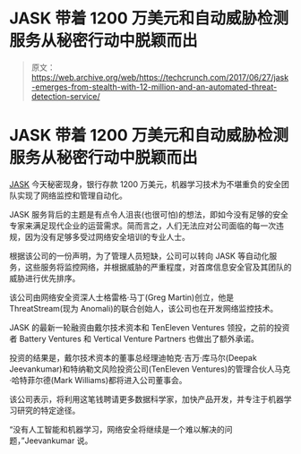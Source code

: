 # JASK 带着 1200 万美元和自动威胁检测服务从秘密行动中脱颖而出 

> 原文：<https://web.archive.org/web/https://techcrunch.com/2017/06/27/jask-emerges-from-stealth-with-12-million-and-an-automated-threat-detection-service/>

# JASK 带着 1200 万美元和自动威胁检测服务从秘密行动中脱颖而出

[JASK](https://web.archive.org/web/20221207082547/https://jask.ai/) 今天秘密现身，银行存款 1200 万美元，机器学习技术为不堪重负的安全团队实现了网络监控和管理自动化。

JASK 服务背后的主题是有点令人沮丧(也很可怕)的想法，即如今没有足够的安全专家来满足现代企业的运营需求。简而言之，人们无法应对公司面临的每一次违规，因为没有足够多受过网络安全培训的专业人士。

根据该公司的一份声明，为了管理人员短缺，公司可以转向 JASK 等自动化服务，这些服务将监控网络，并根据威胁的严重程度，对首席信息安全官及其团队的威胁进行优先排序。

该公司由网络安全资深人士格雷格·马丁(Greg Martin)创立，他是 ThreatStream(现为 Anomali)的联合创始人，该公司也在开发网络监控技术。

JASK 的最新一轮融资由戴尔技术资本和 TenEleven Ventures 领投，之前的投资者 Battery Ventures 和 Vertical Venture Partners 也做出了额外承诺。

投资的结果是，戴尔技术资本的董事总经理迪帕克·吉万·库马尔(Deepak Jeevankumar)和特纳勒文风险投资公司(TenEleven Ventures)的管理合伙人马克·哈特菲尔德(Mark Williams)都将进入公司董事会。

该公司表示，将利用这笔钱聘请更多数据科学家，加快产品开发，并专注于机器学习研究的特定途径。

“没有人工智能和机器学习，网络安全将继续是一个难以解决的问题，”Jeevankumar 说。